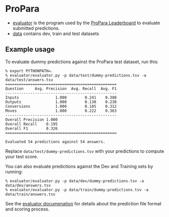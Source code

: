 # ProPara

* [evaluator](evaluator/) is the program used by the [ProPara Leaderboard](https://leaderboard.allenai.org/) to evaluate submitted predictions.
* [data](data/) contains dev, train and test datasets

## Example usage

To evaluate dummy predictions against the ProPara test dataset, run this:

```
% export PYTHONPATH=.
% evaluator/evaluator.py -p data/test/dummy-predictions.tsv -a data/test/answers.tsv
=================================================
Question     Avg. Precision  Avg. Recall  Avg. F1
-------------------------------------------------
Inputs                1.000        0.241    0.388
Outputs               1.000        0.130    0.230
Conversions           1.000        0.185    0.312
Moves                 1.000        0.222    0.363
-------------------------------------------------
Overall Precision 1.000                          
Overall Recall    0.195                          
Overall F1        0.326                          
=================================================

Evaluated 54 predictions against 54 answers.
```

Replace `data/test/dummy-predictions.tsv` with your predictions to compute your test score.

You can also evaluate predictions against the Dev and Training sets by running:

```
% evaluator/evaluator.py -p data/dev/dummy-predictions.tsv -a data/dev/answers.tsv
% evaluator/evaluator.py -p data/train/dummy-predictions.tsv -a data/train/answers.tsv
```

See the [evaluator documenation](evaluator/) for details about the prediction file format and scoring process.
